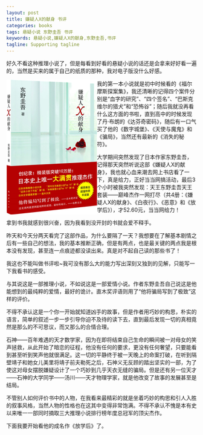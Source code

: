```yaml
---
layout: post
title: 嫌疑人X的献身 书评 
categories: books
tags: 悬疑小说 东野圭吾 书评
keywords: 悬疑小说,嫌疑人X的献身,东野圭吾,书评
tagline: Supporting tagline
---
```

好久不看这种推理小说了，但是每看到好看的悬疑小说的话还是会拿来好好看一遍的，当然是买来的属于自己的纸质的那种，我对电子版没什么好感。

<img src="/assets/pictures/books/Suspects-X.jpg" align="left" />

我的第一本小说就是初中时候看的《福尔摩斯探案集》，我还清晰的记得四个案件分别是“血字的研究”、“四个签名”、“巴斯克维尔的猎犬”和“恐怖谷”；随后我就没再看什么这方面的书啦，直到高中的时候发现了丹·布朗的《达芬奇密码》，随后有一口气买了他的《数字城堡》、《天使与魔鬼》和《骗局》，当然还有最新的《消失的秘符》。

大学期间突然发现了日本作家东野圭吾，记得那天突然听说这部《嫌疑人X的献身》，我也就心血来潮去网上书店看了一下，真是给力，正好当当网搞活动，最后3个小时被我突然发现：天王东野圭吾天王套装——巅峰杰作一网打尽（共4册：《嫌疑人X的献身》、《白夜行》、《恶意》和《放学后》），才52.60元，当当网给力！

拿到书我就感到很兴奋，因为我看到没开封的书就会爱不释手。

昨天和今天分两天看完了这部作品，为什么要隔了一天？我想要在了解基本剧情之后有一些自己的想法，我的基本推断正确，但是有两点，也是最关键的两点我是根本没有发现，甚至连一点痕迹都没读出来。真是对不起自己读的那些书了！

我这也不能叫做书评啦~我可没有那么大的能力写出深刻又独到的见解，只能写一下我看书的感受。

与其说这是一部推理小说，不如说这是一部爱情小说。作者东野圭吾自己说这是他能想到的最纯粹的爱情，最好的诡计。直木奖评语则用了“他将骗局写到了极致”这样的评价。

不得不承认这是一个你一开始就知道凶手的故事，但是作者用巧妙的构思，朴实的语言，简单的叙述一步一步引导你迫不及待的读下去，直到最后发现一切的真相竟然是那么的不可思议，而又那么的合情合理。

石神——百年难遇的天才数学家，因为在即将结束自己生命的瞬间被一对母女的笑声拯救，从此开始了暗恋的征程，他没有任何的要求，更没有任何奢望，只要能看到甚至听到笑声他就很满足。这一切的平静终于被一天晚上的命案打破，在听到隔壁靖子和她女儿美里将靖子前夫勒死之后，石神义无反顾的踏出坚实的一部，为了使这对母女摆脱嫌疑设计了一个巧妙到几乎天衣无缝的骗局。但是还有另一位天才——石神的大学同学——汤川——天才物理学家，就是他改变了故事的发展甚至是结局。

不管别人如何评价书中的人物，在我看来最精彩的就是坐着巧妙的构思和引人入胜的叙事风格，当然人物的性格也在这其中变得非常饱满。不得不承认不愧是本有史以来唯一一部同时摘取三大推理小说排行榜年度总冠军的顶尖杰作。

下面我要开始看他的成名作《放学后》了。
